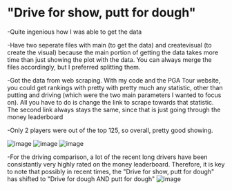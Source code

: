 # "Drive for show, putt for dough"

-Quite ingenious how I was able to get the data

-Have two seperate files with main (to get the data) and createvisual (to create the visual) because the main portion of getting the data takes more time than just showing the plot with the data. You can always merge the files accordingly, but I preferred splitting them.

-Got the data from web scraping. With my code and the PGA Tour website, you could get rankings with pretty with pretty much any statistic, other than putting and driving (which were the two main parameters I wanted to focus on). All you have to do is change the link to scrape towards that statistic. The second link always stays the same, since that is just going through the money leaderboard 

-Only 2 players were out of the top 125, so overall, pretty good showing. 

![image](https://user-images.githubusercontent.com/62976976/81375636-cdd5a600-90b6-11ea-9604-b65f1eaa0799.png)
![image](https://user-images.githubusercontent.com/62976976/81375662-da59fe80-90b6-11ea-977a-68f303c7267d.png)
![image](https://user-images.githubusercontent.com/62976976/81374062-2c008a00-90b3-11ea-8057-50e1b05461f8.png)

-For the driving comparison, a lot of the recent long drivers have been consistantly very highly rated on the money leaderboard. Therefore, it is key to note that possibly in recent times, the "Drive for show, putt for dough" has shifted to "Drive for dough AND putt for dough"
![image](https://user-images.githubusercontent.com/62976976/81458365-dd083280-914e-11ea-89fc-e4deafb44c4d.png)
